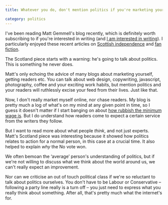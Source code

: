 ```yaml
---
title: Whatever you do, don't mention politics if you're marketing yourself

category: politics
---
```


I've been reading Matt Gemmell's blog recently, which is definitely worth subscribing to if you're interested in writing (and <a href="/2014/09/writing-to-order/">I am interested in writing</a>). I particularly enjoyed these recent articles on <a href="http://mattgemmell.com/independence/">Scottish independence</a> and <a href="http://mattgemmell.com/fan-fiction/">fan fiction</a>.

The Scotland piece starts with a warning: he's going to talk about politics. This is something he never does.

Matt's only echoing the advice of many blogs about marketing yourself, getting readers etc. You can talk about web design, copywriting, javascript, photography, coffee and your exciting work habits, but mention politics and your readers will ruthlessly excise your feed from their lives. Just like that.

Now, I don't really market myself online, nor chase readers. My blog is pretty much a log of what's on my mind at any given point in time, so I guess it doesn't matter if I start banging on about <a href="/2014/09/minimum-wage-legalises-low-pay/">how rubbish the minimum wage is</a>. But I do understand how readers come to expect a certain service from the writers they follow.

But I want to read more about what people _think_, and not just experts. Matt's Scotland piece was interesting because it showed how politics relates to action for a normal person, in this case at a crucial time. It also helped to explain _why_ the No vote won.

We often bemoan the &#8216;average&#8217; person's understanding of politics, but if we're not willing to discuss what we think about the world around us, we can't really expect an improvement.

Nor can we criticise an out of touch political class if we're so reluctant to talk about politics ourselves. You don't have to be Labour or Conservative &#8211; following a party line really is a turn off &#8211; you just need to express what you really think about something. After all, that's pretty much what the internet's for.
